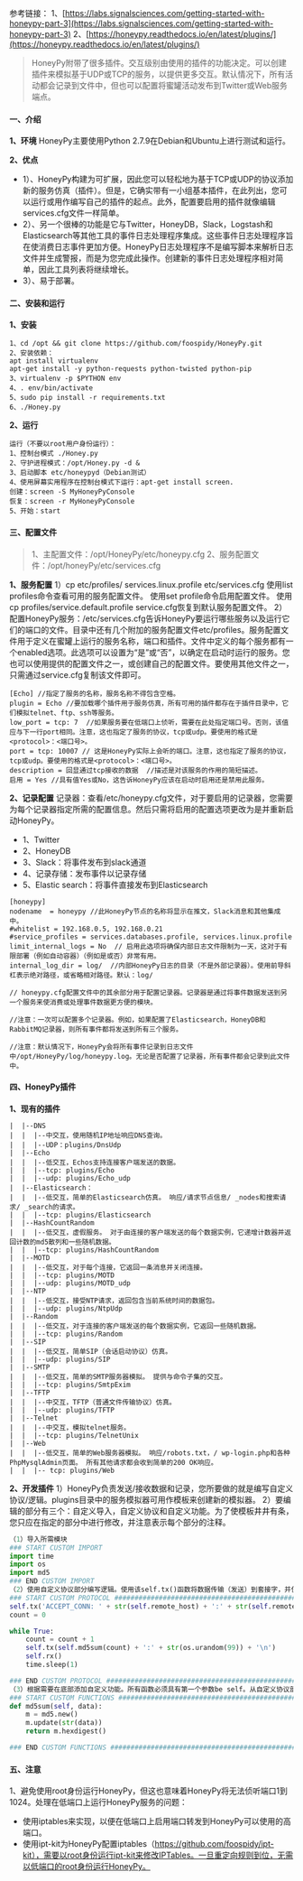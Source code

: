 参考链接：
1、[https://labs.signalsciences.com/getting-started-with-honeypy-part-3](https://labs.signalsciences.com/getting-started-with-honeypy-part-3)
2、[https://honeypy.readthedocs.io/en/latest/plugins/](https://honeypy.readthedocs.io/en/latest/plugins/)


> HoneyPy附带了很多插件。交互级别由使用的插件的功能决定。可以创建插件来模拟基于UDP或TCP的服务，以提供更多交互。默认情况下，所有活动都会记录到文件中，但也可以配置将蜜罐活动发布到Twitter或Web服务端点。


#### 一、介绍
**1、环境**
HoneyPy主要使用Python 2.7.9在Debian和Ubuntu上进行测试和运行。

**2、优点**
- 1）、HoneyPy构建为可扩展，因此您可以轻松地为基于TCP或UDP的协议添加新的服务仿真（插件）。但是，它确实带有一小组基本插件，在此列出，您可以运行或用作编写自己的插件的起点。此外，配置要启用的插件就像编辑services.cfg文件一样简单。
- 2）、另一个很棒的功能是它与Twitter，HoneyDB，Slack，Logstash和Elasticsearch等其他工具的事件日志处理程序集成。这些事件日志处理程序旨在使消费日志事件更加方便。HoneyPy日志处理程序不是编写脚本来解析日志文件并生成警报，而是为您完成此操作。创建新的事件日志处理程序相对简单，因此工具列表将继续增长。
- 3）、易于部署。

#### 二、安装和运行
**1、安装**
```shell
1、cd /opt && git clone https://github.com/foospidy/HoneyPy.git
2、安装依赖：
apt install virtualenv
apt-get install -y python-requests python-twisted python-pip
3、virtualenv -p $PYTHON env
4、. env/bin/activate
5、sudo pip install -r requirements.txt
6、./Honey.py
```

**2、运行**
```shell
运行（不要以root用户身份运行）：
1、控制台模式 ./Honey.py
2、守护进程模式：/opt/Honey.py -d &
3、启动脚本 etc/honeypyd（Debian测试）
4、使用屏幕实用程序在控制台模式下运行：apt-get install screen.
创建：screen -S MyHoneyPyConsole
恢复：screen -r MyHoneyPyConsole
5、开始：start
```

#### 三、配置文件
> 1、主配置文件：/opt/HoneyPy/etc/honeypy.cfg
2、服务配置文件：/opt/honeyPy/etc/services.cfg

**1、服务配置**
1）cp etc/profiles/ services.linux.profile etc/services.cfg
    使用list profiles命令查看可用的服务配置文件。
    使用set profile命令启用配置文件。
    使用cp profiles/service.default.profile service.cfg恢复到默认服务配置文件。
2）配置HoneyPy服务：/etc/services.cfg告诉HoneyPy要运行哪些服务以及运行它们的端口的文件。目录中还有几个附加的服务配置文件etc/profiles。服务配置文件用于定义在蜜罐上运行的服务名称，端口和插件。文件中定义的每个服务都有一个enabled选项。此选项可以设置为“是”或“否”，以确定在启动时运行的服务。您也可以使用提供的配置文件之一，或创建自己的配置文件。要使用其他文件之一，只需通过service.cfg复制该文件即可。
```
[Echo] //指定了服务的名称，服务名称不得包含空格。
plugin = Echo //要加载哪个插件用于服务仿真，所有可用的插件都存在于插件目录中，它们模拟telnet、ftp、ssh等服务。
low_port = tcp: 7  //如果服务要在低端口上侦听，需要在此处指定端口号。否则，该值应与下一行port相同。注意，这也指定了服务的协议，tcp或udp。要使用的格式是<protocol>：<端口号>。
port = tcp: 10007 // 这是HoneyPy实际上会听的端口。注意，这也指定了服务的协议，tcp或udp。要使用的格式是<protocol>：<端口号>。
description = 回显通过tcp接收的数据  //描述是对该服务的作用的简短描述。
启用 = Yes //具有值Yes或No，这告诉HoneyPy应该在启动时启用还是禁用此服务。
```

**2、记录配置**
记录器：查看/etc/honeypy.cfg文件，对于要启用的记录器，您需要为每个记录器指定所需的配置信息。然后只需将启用的配置选项更改为是并重新启动HoneyPy。
- 1、Twitter
- 2、HoneyDB
- 3、Slack：将事件发布到slack通道
- 4、记录存储：发布事件以记录存储
- 5、Elastic search：将事件直接发布到Elasticsearch

```shell
[honeypy]
nodename  = honeypy //此HoneyPy节点的名称将显示在推文，Slack消息和其他集成中。
#whitelist = 192.168.0.5, 192.168.0.21
#service_profiles = services.databases.profile, services.linux.profile
limit_internal_logs = No  // 启用此选项将确保内部日志文件限制为一天，这对于有限部署（例如自动容器）（例如是或否）非常有用。
internal_log_dir = log/  //内部HoneyPy日志的目录（不是外部记录器）。使用前导斜杠表示绝对路径，或省略相对路径。默认：log/

// honeypy.cfg配置文件中的其余部分用于配置记录器。记录器是通过将事件数据发送到另一个服务来使消费或处理事件数据更方便的模块。

//注意：一次可以配置多个记录器。例如，如果配置了Elasticsearch，HoneyDB和RabbitMQ记录器，则所有事件都将发送到所有三个服务。

//注意：默认情况下，HoneyPy会将所有事件记录到日志文件中/opt/HoneyPy/log/honeypy.log。无论是否配置了记录器，所有事件都会记录到此文件中。
```


#### 四、HoneyPy插件
**1、现有的插件**
```
|  |--DNS
|  |  |--中交互，使用随机IP地址响应DNS查询。
|  |  |--UDP：plugins/DnsUdp
|  |--Echo
|  |  |--低交互，Echos支持连接客户端发送的数据。
|  |  |--tcp: plugins/Echo
|  |  |--udp: plugins/Echo_udp
|  |--Elasticsearch：
|  |  |--低交互，简单的Elasticsearch仿真。 响应/请求节点信息/ _nodes和搜索请求/ _search的请求。
|  |  |--tcp: plugins/Elasticsearch
|  |--HashCountRandom
|  |  |--低交互，虚假服务。 对于由连接的客户端发送的每个数据实例，它递增计数器并返回计数的md5散列和一些随机数据。
|  |  |--tcp: plugins/HashCountRandom
|  |--MOTD
|  |  |--低交互，对于每个连接，它返回一条消息并关闭连接。
|  |  |--tcp: plugins/MOTD
|  |  |--udp: plugins/MOTD_udp
|  |--NTP
|  |  |--低交互，接受NTP请求，返回包含当前系统时间的数据包。
|  |  |--udp: plugins/NtpUdp
|  |--Random
|  |  |--低交互，对于连接的客户端发送的每个数据实例，它返回一些随机数据。
|  |  |--tcp: plugins/Random
|  |--SIP
|  |  |--低交互，简单SIP（会话启动协议）仿真。
|  |  |--udp: plugins/SIP
|  |--SMTP
|  |  |--低交互，简单的SMTP服务器模拟。 提供与命令子集的交互。
|  |  |--tcp: plugins/SmtpExim
|  |--TFTP
|  |  |--中交互，TFTP（普通文件传输协议）仿真。
|  |  |--udp: plugins/TFTP
|  |--Telnet
|  |  |--中交互，模拟telnet服务。
|  |  |--tcp: plugins/TelnetUnix
|  |--Web
|  |  |--低交互，简单的Web服务器模拟。 响应/robots.txt，/ wp-login.php和各种PhpMysqlAdmin页面。 所有其他请求都会收到简单的200 OK响应。
|  |  |-- tcp: plugins/Web
```
**2、开发插件**
1）HoneyPy负责发送/接收数据和记录，您所要做的就是编写自定义协议/逻辑。plugins目录中的服务模拟器可用作模板来创建新的模拟器。
2）要编辑的部分有三个：自定义导入，自定义协议和自定义功能。为了使模板井井有条，您只应在指定的部分中进行修改，并注意表示每个部分的注释。
```python
（1）导入所需模块
### START CUSTOM IMPORT
import time
import os
import md5
### END CUSTOM IMPORT
（2）使用自定义协议部分编写逻辑。使用该self.tx()函数将数据传输（发送）到套接字，并使用该self.rx()函数从套接字接收数据。
### START CUSTOM PROTOCOL ###########################################################
self.tx('ACCEPT_CONN: ' + str(self.remote_host) + ':' + str(self.remote_port) + '\n')
count = 0

while True:
    count = count + 1
    self.tx(self.md5sum(count) + ':' + str(os.urandom(99)) + '\n')
    self.rx()
    time.sleep(1)

### END CUSTOM PROTOCOL #############################################################
（3）根据需要在底部添加自定义功能。所有函数必须具有第一个参数be self。从自定义协议部分调用自定义函数时，必须为它们添加前缀self.，例如：self.md5sum('test')。
### START CUSTOM FUNCTIONS ##########################################################
def md5sum(self, data):
    m = md5.new()
    m.update(str(data))
    return m.hexdigest()

### END CUSTOM FUNCTIONS ############################################################
```


#### 五、注意
1、避免使用root身份运行HoneyPy，但这也意味着HoneyPy将无法侦听端口1到1024。处理在低端口上运行HoneyPy服务的问题：
- 使用iptables来实现，以便在低端口上启用端口转发到HoneyPy可以使用的高端口。
- 使用ipt-kit为HoneyPy配置iptables（https://github.com/foospidy/ipt-kit），需要以root身份运行ipt-kit来修改IPTables。一旦重定向规则到位，无需以低端口的root身份运行HoneyPy。

